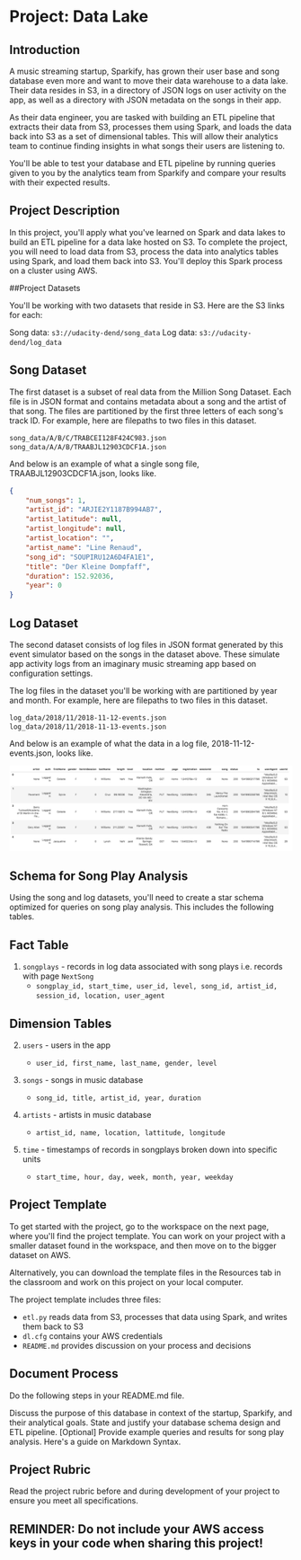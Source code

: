 # Project: Data Lake

## Introduction

A music streaming startup, Sparkify, has grown their user base and song database even more and want to move their data warehouse to a data lake. Their data resides in S3, in a directory of JSON logs on user activity on the app, as well as a directory with JSON metadata on the songs in their app.

As their data engineer, you are tasked with building an ETL pipeline that extracts their data from S3, processes them using Spark, and loads the data back into S3 as a set of dimensional tables. This will allow their analytics team to continue finding insights in what songs their users are listening to.

You'll be able to test your database and ETL pipeline by running queries given to you by the analytics team from Sparkify and compare your results with their expected results.

## Project Description

In this project, you'll apply what you've learned on Spark and data lakes to build an ETL pipeline for a data lake hosted on S3. To complete the project, you will need to load data from S3, process the data into analytics tables using Spark, and load them back into S3. You'll deploy this Spark process on a cluster using AWS.


##Project Datasets

You'll be working with two datasets that reside in S3. Here are the S3 links for each:


Song data: `s3://udacity-dend/song_data`
Log data: `s3://udacity-dend/log_data`


## Song Dataset

The first dataset is a subset of real data from the Million Song Dataset. Each file is in JSON format and contains metadata about a song and the artist of that song. The files are partitioned by the first three letters of each song's track ID. For example, here are filepaths to two files in this dataset.

```
song_data/A/B/C/TRABCEI128F424C983.json
song_data/A/A/B/TRAABJL12903CDCF1A.json
```


And below is an example of what a single song file, TRAABJL12903CDCF1A.json, looks like.


```json
{
    "num_songs": 1, 
    "artist_id": "ARJIE2Y1187B994AB7", 
    "artist_latitude": null, 
    "artist_longitude": null, 
    "artist_location": "", 
    "artist_name": "Line Renaud", 
    "song_id": "SOUPIRU12A6D4FA1E1", 
    "title": "Der Kleine Dompfaff", 
    "duration": 152.92036, 
    "year": 0
}
```


## Log Dataset

The second dataset consists of log files in JSON format generated by this event simulator based on the songs in the dataset above. These simulate app activity logs from an imaginary music streaming app based on configuration settings.

The log files in the dataset you'll be working with are partitioned by year and month. For example, here are filepaths to two files in this dataset.

```
log_data/2018/11/2018-11-12-events.json
log_data/2018/11/2018-11-13-events.json
```


And below is an example of what the data in a log file, 2018-11-12-events.json, looks like.

![](log-data.png)


## Schema for Song Play Analysis
Using the song and log datasets, you'll need to create a star schema optimized for queries on song play analysis. This includes the following tables.


## Fact Table

1. `songplays` - records in log data associated with song plays i.e. records with page `NextSong`
    * `songplay_id, start_time, user_id, level, song_id, artist_id, session_id, location, user_agent`


## Dimension Tables

2. `users` - users in the app
    * `user_id, first_name, last_name, gender, level`

3. `songs` - songs in music database
    * `song_id, title, artist_id, year, duration`

4. `artists` - artists in music database
    * `artist_id, name, location, lattitude, longitude`

5. `time` - timestamps of records in songplays broken down into specific units
    * `start_time, hour, day, week, month, year, weekday`


## Project Template
To get started with the project, go to the workspace on the next page, where you'll find the project template. You can work on your project with a smaller dataset found in the workspace, and then move on to the bigger dataset on AWS.

Alternatively, you can download the template files in the Resources tab in the classroom and work on this project on your local computer.

The project template includes three files:

* `etl.py` reads data from S3, processes that data using Spark, and writes them back to S3
* `dl.cfg` contains your AWS credentials
* `README.md` provides discussion on your process and decisions


## Document Process
Do the following steps in your README.md file.

Discuss the purpose of this database in context of the startup, Sparkify, and their analytical goals.
State and justify your database schema design and ETL pipeline.
[Optional] Provide example queries and results for song play analysis.
Here's a guide on Markdown Syntax.


## Project Rubric
Read the project rubric before and during development of your project to ensure you meet all specifications.


## REMINDER: Do not include your AWS access keys in your code when sharing this project!